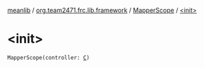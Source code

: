 [meanlib](../../index.md) / [org.team2471.frc.lib.framework](../index.md) / [MapperScope](index.md) / [&lt;init&gt;](./-init-.md)

# &lt;init&gt;

`MapperScope(controller: `[`C`](index.md#C)`)`